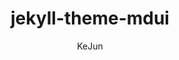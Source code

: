 ---
title: jekyll-theme-mdui
github: https://github.com/KeJunMao/jekyll-theme-mdui
demo: https://blog.kejun.space/
author: KeJun
ssg:
  - Jekyll
cms:
  - No Cms
---